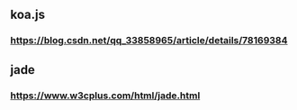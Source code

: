 ## koa.js
### https://blog.csdn.net/qq_33858965/article/details/78169384

## jade
### https://www.w3cplus.com/html/jade.html
